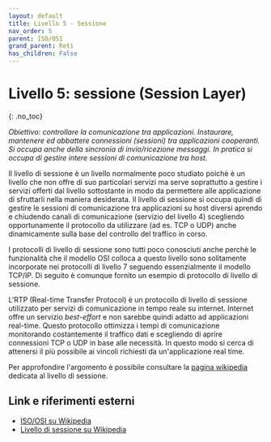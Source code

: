 ```yaml
---
layout: default
title: Livello 5 - Sessione
nav_order: 5
parent: ISO/OSI
grand_parent: Reti
has_children: False
---
```


# Livello 5: sessione (Session Layer)
{: .no_toc}

_Obiettivo: controllare la comunicazione tra applicazioni. Instaurare, mantenere ed abbattere connessioni (sessioni) tra applicazioni cooperanti. Si occupa anche della sincronia di invio/ricezione messaggi. In pratica si occupa di gestire intere sessioni di comunicazione tra host._

Il livello di sessione è un livello normalmente poco studiato poichè è un livello che non offre di suo particolari servizi ma serve soprattutto a gestire i servizi offerti dal livello sottostante in modo da permettere alle applicazione di sfruttarli nella maniera desiderata. Il livello di sessione si occupa quindi di gestire le sessioni di comunicazione tra applicazioni su host diversi aprendo e chiudendo canali di comunicazione (servizio del livello 4) scegliendo opportunamente il protocollo da utilizzare (ad es. TCP o UDP) anche dinamicamente sulla base del controllo del traffico in corso.

I protocolli di livello di sessione sono tutti poco conosciuti anche perchè le funzionalità che il modello OSI colloca a questo livello sono solitamente incorporate nei protocolli di livello 7 seguendo essenzialmente il modello TCP/IP. Di seguito è comunque fornito un esempio di protocollo di livello di sessione.

L'RTP (Real-time Transfer Protocol) è un protocollo di livello di sessione utilizzato per servizi di comunicazione in tempo reale su internet. Internet offre un servizio *best-effort* e non sarebbe quindi adatto ad applicazioni real-time. Questo protocollo ottimizza i tempi di comunicazione monitorando costantemente il traffico dati e scegliendo di aprire connessioni TCP o UDP in base alle necessità. In questo modo si cerca di attenersi il più possibile ai vincoli richiesti da un'applicazione real time.

Per approfondire l'argomento è possibile consultare la [pagina wikipedia](https://it.wikipedia.org/wiki/Livello_di_sessione) dedicata al livello di sessione.


## Link e riferimenti esterni

- [ISO/OSI su Wikipedia](https://it.wikipedia.org/wiki/Modello_OSI)
- [Livello di sessione su Wikipedia](https://it.wikipedia.org/wiki/Livello_di_sessione)
